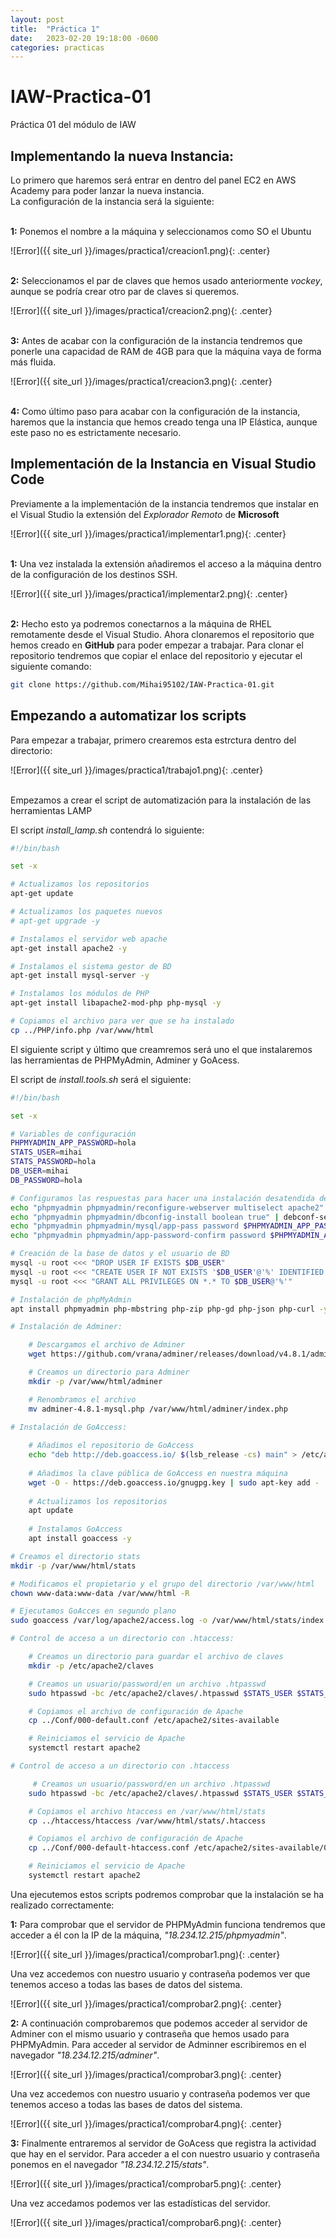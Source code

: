 ```yaml
---
layout: post
title:  "Práctica 1"
date:   2023-02-20 19:18:00 -0600
categories: practicas
---
```

# IAW-Practica-01
Práctica 01 del módulo de IAW

## Implementando la nueva Instancia:
Lo primero que haremos será entrar en dentro del panel EC2 en AWS Academy para poder lanzar la nueva instancia.
\
La configuración de la instancia será la siguiente:

\
__1:__ Ponemos el nombre a la máquina y seleccionamos como SO el Ubuntu

![Error]({{ site_url }}/images/practica1/creacion1.png){: .center}

\
__2:__ Seleccionamos el par de claves que hemos usado anteriormente *vockey*, aunque se podría crear otro par de claves si queremos.

![Error]({{ site_url }}/images/practica1/creacion2.png){: .center}

\
__3:__ Antes de acabar con la configuración de la instancia tendremos que ponerle una capacidad de RAM de 4GB para que la máquina vaya de forma más fluida.

![Error]({{ site_url }}/images/practica1/creacion3.png){: .center}

\
__4:__ Como último paso para acabar con la configuración de la instancia, haremos que la instancia que hemos creado tenga una IP Elástica, aunque este paso no es estrictamente necesario.


## Implementación de la Instancia en Visual Studio Code

Previamente a la implementación de la instancia tendremos que instalar en el Visual Studio la extensión del *Explorador Remoto* de __Microsoft__

![Error]({{ site_url }}/images/practica1/implementar1.png){: .center}

\
__1:__ Una vez instalada la extensión añadiremos el acceso a la máquina dentro de la configuración de los destinos SSH.

![Error]({{ site_url }}/images/practica1/implementar2.png){: .center}

\
__2:__ Hecho esto ya podremos conectarnos a la máquina de RHEL remotamente desde el Visual Studio. Ahora clonaremos el repositorio que hemos creado en __GitHub__ para poder empezar a trabajar. Para clonar el repositorio tendremos que copiar el enlace del repositorio y ejecutar el siguiente comando:

```bash
git clone https://github.com/Mihai95102/IAW-Practica-01.git
```

## Empezando a automatizar los scripts

Para empezar a trabajar, primero crearemos esta estrctura dentro del directorio:

![Error]({{ site_url }}/images/practica1/trabajo1.png){: .center}

\
Empezamos a crear el script de automatización para la instalación de las herramientas LAMP

El script *install_lamp.sh* contendrá lo siguiente:

```bash
#!/bin/bash

set -x

# Actualizamos los repositorios
apt-get update

# Actualizamos los paquetes nuevos
# apt-get upgrade -y

# Instalamos el servidor web apache
apt-get install apache2 -y

# Instalamos el sistema gestor de BD
apt-get install mysql-server -y

# Instalamos los módulos de PHP
apt-get install libapache2-mod-php php-mysql -y

# Copiamos el archivo para ver que se ha instalado
cp ../PHP/info.php /var/www/html
```

El siguiente script y último que creamremos será uno el que instalaremos las herramientas de PHPMyAdmin, Adminer y GoAcess.

El script de *install.tools.sh* será el siguiente:

```bash
#!/bin/bash

set -x

# Variables de configuración
PHPMYADMIN_APP_PASSWORD=hola
STATS_USER=mihai
STATS_PASSWORD=hola
DB_USER=mihai
DB_PASSWORD=hola

# Configuramos las respuestas para hacer una instalación desatendida de phpMyAdmin
echo "phpmyadmin phpmyadmin/reconfigure-webserver multiselect apache2" | debconf-set-selections
echo "phpmyadmin phpmyadmin/dbconfig-install boolean true" | debconf-set-selections
echo "phpmyadmin phpmyadmin/mysql/app-pass password $PHPMYADMIN_APP_PASSWORD" | debconf-set-selections
echo "phpmyadmin phpmyadmin/app-password-confirm password $PHPMYADMIN_APP_PASSWORD" | debconf-set-selections

# Creación de la base de datos y el usuario de BD
mysql -u root <<< "DROP USER IF EXISTS $DB_USER"
mysql -u root <<< "CREATE USER IF NOT EXISTS '$DB_USER'@'%' IDENTIFIED BY '$DB_PASSWORD'"
mysql -u root <<< "GRANT ALL PRIVILEGES ON *.* TO $DB_USER@'%'"

# Instalación de phpMyAdmin
apt install phpmyadmin php-mbstring php-zip php-gd php-json php-curl -y

# Instalación de Adminer:

    # Descargamos el archivo de Adminer
    wget https://github.com/vrana/adminer/releases/download/v4.8.1/adminer-4.8.1-mysql.php

    # Creamos un directorio para Adminer
    mkdir -p /var/www/html/adminer

    # Renombramos el archivo
    mv adminer-4.8.1-mysql.php /var/www/html/adminer/index.php

# Instalación de GoAccess:
    
    # Añadimos el repositorio de GoAccess
    echo "deb http://deb.goaccess.io/ $(lsb_release -cs) main" > /etc/apt/sources.list.d/goaccess.list
    
    # Añadimos la clave pública de GoAccess en nuestra máquina
    wget -O - https://deb.goaccess.io/gnugpg.key | sudo apt-key add -
    
    # Actualizamos los repositorios
    apt update
    
    # Instalamos GoAccess
    apt install goaccess -y

# Creamos el directorio stats
mkdir -p /var/www/html/stats

# Modificamos el propietario y el grupo del directorio /var/www/html
chown www-data:www-data /var/www/html -R

# Ejecutamos GoAcces en segundo plano
sudo goaccess /var/log/apache2/access.log -o /var/www/html/stats/index.html --log-format=COMBINED --real-time-html --daemonize

# Control de acceso a un directorio con .htaccess:

    # Creamos un directorio para guardar el archivo de claves
    mkdir -p /etc/apache2/claves

    # Creamos un usuario/password/en un archivo .htpasswd
    sudo htpasswd -bc /etc/apache2/claves/.htpasswd $STATS_USER $STATS_PASSWORD

    # Copiamos el archivo de configuración de Apache
    cp ../Conf/000-default.conf /etc/apache2/sites-available

    # Reiniciamos el servicio de Apache
    systemctl restart apache2

# Control de acceso a un directorio con .htaccess

     # Creamos un usuario/password/en un archivo .htpasswd
    sudo htpasswd -bc /etc/apache2/claves/.htpasswd $STATS_USER $STATS_PASSWORD

    # Copiamos el archivo htaccess en /var/www/html/stats
    cp ../htaccess/htaccess /var/www/html/stats/.htaccess

    # Copiamos el archivo de configuración de Apache
    cp ../Conf/000-default-htaccess.conf /etc/apache2/sites-available/000-default.conf

    # Reiniciamos el servicio de Apache
    systemctl restart apache2
```

Una ejecutemos estos scripts podremos comprobar que la instalación se ha realizado correctamente:

__1:__ Para comprobar que el servidor de PHPMyAdmin funciona tendremos que acceder a él con la IP de la máquina, *"18.234.12.215/phpmyadmin"*.

![Error]({{ site_url }}/images/practica1/comprobar1.png){: .center}

Una vez accedemos con nuestro usuario y contraseña podemos ver que tenemos acceso a todas las bases de datos del sistema.

![Error]({{ site_url }}/images/practica1/comprobar2.png){: .center}

__2:__ A continuación comprobaremos que podemos acceder al servidor de Adminer con el mismo usuario y contraseña que hemos usado para PHPMyAdmin. Para acceder al servidor de Adminner escribiremos en el navegador *"18.234.12.215/adminer"*.

![Error]({{ site_url }}/images/practica1/comprobar3.png){: .center}

Una vez accedemos con nuestro usuario y contraseña podemos ver que tenemos acceso a todas las bases de datos del sistema.

![Error]({{ site_url }}/images/practica1/comprobar4.png){: .center}

__3:__ Finalmente entraremos al servidor de GoAcess que registra la actividad que hay en el servidor. Para acceder a el con nuestro usuario y contraseña ponemos en el navegador *"18.234.12.215/stats"*.

![Error]({{ site_url }}/images/practica1/comprobar5.png){: .center}

Una vez accedamos podemos ver las estadísticas del servidor.

![Error]({{ site_url }}/images/practica1/comprobar6.png){: .center}